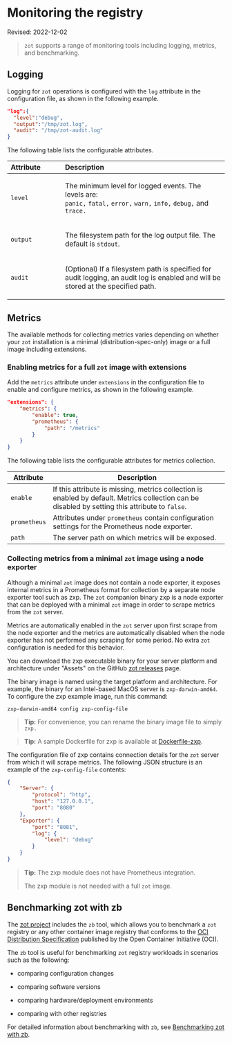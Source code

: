# Monitoring the registry

Revised: 2022-12-02

> `zot` supports a range of monitoring tools including logging, metrics, and benchmarking.

## Logging

Logging for `zot` operations is configured with the `log` attribute in the configuration file, as shown in the following example.

``` json
"log":{
  "level":"debug",
  "output":"/tmp/zot.log",
  "audit": "/tmp/zot-audit.log"
}
```

The following table lists the configurable attributes.

<table>
<colgroup>
<col style="width: 25%" />
<col style="width: 75%" />
</colgroup>
<thead>
<tr class="header">
<th style="text-align: left;">Attribute</th>
<th style="text-align: left;">Description</th>
</tr>
</thead>
<tbody>
<tr class="odd">
<td style="text-align: left;"><p><code>level</code></p></td>
<td style="text-align: left;"><p>The minimum level for logged events.
The levels are:<br />
<code>panic,</code> <code>fatal,</code> <code>error,</code>
<code>warn,</code> <code>info,</code> <code>debug,</code> and
<code>trace.</code></p></td>
</tr>
<tr class="even">
<td style="text-align: left;"><p><code>output</code></p></td>
<td style="text-align: left;"><p>The filesystem path for the log output file. The default is <code>stdout</code>.</p></td>
</tr>
<tr class="odd">
<td style="text-align: left;"><p><code>audit</code></p></td>
<td style="text-align: left;"><p>(Optional) If a filesystem path is specified for audit logging, an audit log is enabled and will be stored at the specified path.</p></td>
</tr>
</tbody>
</table>

## Metrics

The available methods for collecting metrics varies depending on whether your `zot` installation is a minimal (distribution-spec-only) image or a full image including extensions.

### Enabling metrics for a full `zot` image with extensions

Add the `metrics` attribute under `extensions` in the configuration file to enable and configure metrics, as shown in the following example.

``` json
"extensions": {
    "metrics": {
        "enable": true,
        "prometheus": {
            "path": "/metrics"
        }
    }
}
```

The following table lists the configurable attributes for metrics collection.

| Attribute    | Description                                                                                                                                      |
|--------------|--------------------------------------------------------------------------------------------------------------------------------------------------|
| `enable`     | If this attribute is missing, metrics collection is enabled by default. Metrics collection can be disabled by setting this attribute to `false`. |
| `prometheus` | Attributes under `prometheus` contain configuration settings for the Prometheus node exporter.                                                   |
| `path`       | The server path on which metrics will be exposed.                                                                                                |

### Collecting metrics from a minimal `zot` image using a node exporter

Although a minimal `zot` image does not contain a node exporter, it exposes internal metrics in a Prometheus format for collection by a separate node exporter tool such as zxp. The `zot` companion binary zxp is a node exporter that can be deployed with a minimal `zot` image in order to scrape metrics from the `zot` server.

Metrics are automatically enabled in the `zot` server upon first scrape from the node exporter and the metrics are automatically disabled when the node exporter has not performed any scraping for some period. No extra `zot` configuration is needed for this behavior.

You can download the zxp executable binary for your server platform and architecture under "Assets" on the GitHub [zot releases](https://github.com/project-zot/zot/releases) page.

The binary image is named using the target platform and architecture. For example, the binary for an Intel-based MacOS server is `zxp-darwin-amd64`. To configure the zxp example image, run this command:

`zxp-darwin-amd64 config zxp-config-file`

> **Tip:**
> For convenience, you can rename the binary image file to simply `zxp.`


> **Tip:**
> A sample Dockerfile for zxp is available at [Dockerfile-zxp](https://github.com/project-zot/zot/blob/main/Dockerfile-zxp).


The configuration file of zxp contains connection details for the `zot` server from which it will scrape metrics. The following JSON structure is an example of the `zxp-config-file` contents:

``` json
{
    "Server": {
        "protocol": "http",
        "host": "127.0.0.1",
        "port": "8080"
    },
    "Exporter": {
        "port": "8081",
        "log": {
            "level": "debug"
        }
    }
}
```

> **Tip:**
> The zxp module does not have Prometheus integration.
>
> The zxp module is not needed with a full `zot` image.



## Benchmarking zot with zb

The [zot project](https://github.com/project-zot/zot) includes the `zb` tool, which allows you to benchmark a `zot` registry or any other container image registry that conforms to the [OCI Distribution Specification](https://github.com/opencontainers/distribution-spec) published by the Open Container Initiative (OCI).

The `zb` tool is useful for benchmarking `zot` registry workloads in
scenarios such as the following:

-   comparing configuration changes

-   comparing software versions

-   comparing hardware/deployment environments

-   comparing with other registries

For detailed information about benchmarking with `zb`, see [Benchmarking zot with zb](../articles/benchmarking-with-zb.md).
